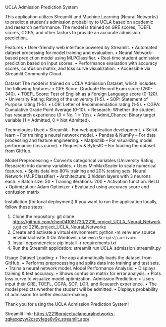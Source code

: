 UCLA Admission Prediction System

This application utilizes Streamlit and Machine Learning (Neural Networks) to predict a student's admission probability to UCLA based on academic and research performance. The model is trained on GRE scores, TOEFL scores, CGPA, and other factors to provide an accurate admission prediction..

Features
•	User-friendly web interface powered by Streamlit.
•	Automated dataset processing for model training and evaluation.
•	Neural Network-based prediction model using MLPClassifier.
•	Real-time student admission prediction based on input scores.
•	Performance evaluation with accuracy scores, confusion matrix, and loss curve visualization.
•	Accessible via Streamlit Community Cloud.

Dataset
The model is trained on UCLA Admission Dataset, which includes the following features:
•	GRE Score: Graduate Record Exam score (260-340).
•	TOEFL Score: Test of English as a Foreign Language score (0-120).
•	University Rating: Rating of the university (1-5).
•	SOP: Statement of Purpose rating (1-5).
•	LOR: Letter of Recommendation rating (1-5).
•	CGPA: Cumulative Grade Point Average (0-10).
•	Research: Whether the student has research experience (0 = No, 1 = Yes).
•	Admit_Chance: Binary target variable (1 = Admitted, 0 = Not Admitted).

Technologies Used
•	Streamlit – For web application development.
•	Scikit-learn – For training a neural network model.
•	Pandas & NumPy – For data processing and feature engineering.
•	Matplotlib – For visualizing model performance (loss curve).
•	Requests & BytesIO – For loading the dataset from GitHub.

Model
Preprocessing
•	Converts categorical variables (University Rating, Research) into dummy variables.
•	Uses MinMaxScaler to scale numerical features.
•	Splits data into 80% training and 20% testing sets.
Neural Network (MLPClassifier)
•	Architecture: 3 hidden layers with 3 neurons each.
•	Batch size: 50
•	Training iterations: 200
•	Activation function: ReLU
•	Optimization: Adam Optimizer
•	Evaluated using accuracy score and confusion matrix

Installation (for local deployment)
If you want to run the application locally, follow these steps:
1.	Clone the repository:
git clone https://github.com/chen041081733/2216_project_UCLA_Neural_Networks.git
cd 2216_project_UCLA_Neural_Networks
2.	Create and activate a virtual environment:
python -m venv env
source env/bin/activate  # On Windows, use `env\\Scripts\\activate`
3.	Install dependencies:
pip install -r requirements.txt
4.	Run the Streamlit application:
streamlit run UCLA_admission_streamlit.py

Usage
Dataset Loading:
•	The app automatically loads the dataset from GitHub.
•	Performs preprocessing and splits data into training and test sets.
•	Trains a neural network model.
Model Performance Analysis:
•	Displays training & test accuracy.
•	Shows confusion matrix for error analysis.
•	Plots loss curve to visualize model optimization.
Admission Prediction:
•	Users input their GRE, TOEFL, CGPA, SOP, LOR, and Research experience.
•	The model predicts whether the student will be admitted.
•	Displays probability of admission for better decision-making.

Thank you for using the UCLA Admission Prediction System!

Streamlit link:
https://2216projectuclaneuralnetworks-zqkexqzyw2csoyfege6v9x.streamlit.app/

